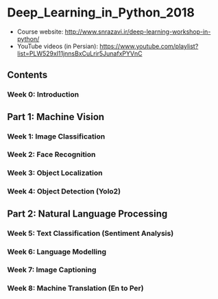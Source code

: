 # Deep_Learning_in_Python_2018

* Course website: http://www.snrazavi.ir/deep-learning-workshop-in-python/
* YouTube videos (in Persian): https://www.youtube.com/playlist?list=PLW529xl11jnnsBxCuLrir5JunafxPYVnC

## Contents
### Week 0: Introduction

## Part 1: Machine Vision
### Week 1: Image Classification
### Week 2: Face Recognition
### Week 3: Object Localization
### Week 4: Object Detection (Yolo2)

## Part 2: Natural Language Processing
### Week 5: Text Classification (Sentiment Analysis)
### Week 6: Language Modelling 
### Week 7: Image Captioning
### Week 8: Machine Translation (En to Per)
